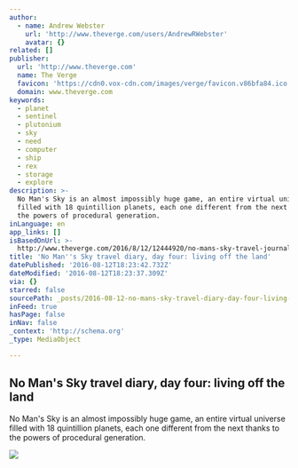 ```yaml
---
author:
  - name: Andrew Webster
    url: 'http://www.theverge.com/users/AndrewRWebster'
    avatar: {}
related: []
publisher:
  url: 'http://www.theverge.com'
  name: The Verge
  favicon: 'https://cdn0.vox-cdn.com/images/verge/favicon.v86bfa84.ico'
  domain: www.theverge.com
keywords:
  - planet
  - sentinel
  - plutonium
  - sky
  - need
  - computer
  - ship
  - rex
  - storage
  - explore
description: >-
  No Man's Sky is an almost impossibly huge game, an entire virtual universe
  filled with 18 quintillion planets, each one different from the next thanks to
  the powers of procedural generation.
inLanguage: en
app_links: []
isBasedOnUrl: >-
  http://www.theverge.com/2016/8/12/12444920/no-mans-sky-travel-journal-day-four-ps4-pc
title: 'No Man''s Sky travel diary, day four: living off the land'
datePublished: '2016-08-12T18:23:42.732Z'
dateModified: '2016-08-12T18:23:37.309Z'
via: {}
starred: false
sourcePath: _posts/2016-08-12-no-mans-sky-travel-diary-day-four-living-off-the-land.md
inFeed: true
hasPage: false
inNav: false
_context: 'http://schema.org'
_type: MediaObject

---
```

<article style=""><h1>No Man's Sky travel diary, day four: living off the land</h1><p>No Man's Sky is an almost impossibly huge game, an entire virtual universe filled with 18 quintillion planets, each one different from the next thanks to the powers of procedural generation.</p><img src="https://cdn0.vox-cdn.com/thumbor/5GVWzcHQQS6zV0VHsyuEIKF8Ci8=/cdn0.vox-cdn.com/uploads/chorus_asset/file/6926901/No_Man_s_Sky_20160810234429.0.jpg" /></article>